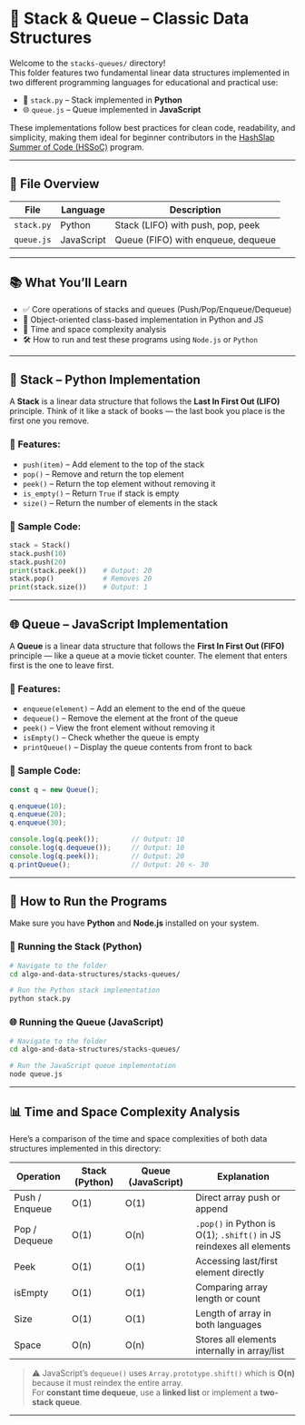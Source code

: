 # 🧱 Stack & Queue – Classic Data Structures

Welcome to the `stacks-queues/` directory!  
This folder features two fundamental linear data structures implemented in two different programming languages for educational and practical use:

- 🐍 `stack.py` – Stack implemented in **Python**
- 🌐 `queue.js` – Queue implemented in **JavaScript**

These implementations follow best practices for clean code, readability, and simplicity, making them ideal for beginner contributors in the [HashSlap Summer of Code (HSSoC)](https://github.com/HashSlap-Summer-of-Code) program.

---

## 📂 File Overview

| File        | Language   | Description                          |
|-------------|------------|--------------------------------------|
| `stack.py`  | Python     | Stack (LIFO) with push, pop, peek    |
| `queue.js`  | JavaScript | Queue (FIFO) with enqueue, dequeue   |

---

## 📚 What You’ll Learn

- ✅ Core operations of stacks and queues (Push/Pop/Enqueue/Dequeue)
- 🧠 Object-oriented class-based implementation in Python and JS
- 🧮 Time and space complexity analysis
- 🛠️ How to run and test these programs using `Node.js` or `Python`

---

## 🐍 Stack – Python Implementation

A **Stack** is a linear data structure that follows the **Last In First Out (LIFO)** principle. Think of it like a stack of books — the last book you place is the first one you remove.

### 🔧 Features:
- `push(item)` – Add element to the top of the stack
- `pop()` – Remove and return the top element
- `peek()` – Return the top element without removing it
- `is_empty()` – Return `True` if stack is empty
- `size()` – Return the number of elements in the stack

### 🧪 Sample Code:
```python
stack = Stack()
stack.push(10)
stack.push(20)
print(stack.peek())    # Output: 20
stack.pop()            # Removes 20
print(stack.size())    # Output: 1
```

---

## 🌐 Queue – JavaScript Implementation

A **Queue** is a linear data structure that follows the **First In First Out (FIFO)** principle — like a queue at a movie ticket counter. The element that enters first is the one to leave first.

### 🔧 Features:
- `enqueue(element)` – Add an element to the end of the queue
- `dequeue()` – Remove the element at the front of the queue
- `peek()` – View the front element without removing it
- `isEmpty()` – Check whether the queue is empty
- `printQueue()` – Display the queue contents from front to back

### 🧪 Sample Code:
```js
const q = new Queue();

q.enqueue(10);
q.enqueue(20);
q.enqueue(30);

console.log(q.peek());        // Output: 10
console.log(q.dequeue());     // Output: 10
console.log(q.peek());        // Output: 20
q.printQueue();               // Output: 20 <- 30

```

---

## 🚀 How to Run the Programs

Make sure you have **Python** and **Node.js** installed on your system.

### 🐍 Running the Stack (Python)

```bash
# Navigate to the folder
cd algo-and-data-structures/stacks-queues/

# Run the Python stack implementation
python stack.py
```

### 🌐 Running the Queue (JavaScript)
```bash
# Navigate to the folder
cd algo-and-data-structures/stacks-queues/

# Run the JavaScript queue implementation
node queue.js
```

---

## 📊 Time and Space Complexity Analysis

Here’s a comparison of the time and space complexities of both data structures implemented in this directory:

| Operation       | Stack (Python) | Queue (JavaScript) | Explanation                                                                 |
|-----------------|----------------|---------------------|-----------------------------------------------------------------------------|
| Push / Enqueue  | O(1)           | O(1)                | Direct array push or append                                                 |
| Pop / Dequeue   | O(1)           | O(n)                | `.pop()` in Python is O(1); `.shift()` in JS reindexes all elements         |
| Peek            | O(1)           | O(1)                | Accessing last/first element directly                                       |
| isEmpty         | O(1)           | O(1)                | Comparing array length or count                                             |
| Size            | O(1)           | O(1)                | Length of array in both languages                                           |
| Space           | O(n)           | O(n)                | Stores all elements internally in array/list                                |

> ⚠️ JavaScript’s `dequeue()` uses `Array.prototype.shift()` which is **O(n)** because it must reindex the entire array.  
> For **constant time dequeue**, use a **linked list** or implement a **two-stack queue**.

---
